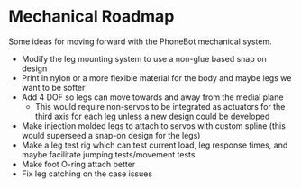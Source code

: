 # Mechanical Roadmap

Some ideas for moving forward with the PhoneBot mechanical system.

- Modify the leg mounting system to use a non-glue based snap on design
- Print in nylon or a more flexible material for the body and maybe legs we want to be softer
- Add 4 DOF so legs can move towards and away from the medial plane
  - This would require non-servos to be integrated as actuators for the third axis for each leg unless a new design could be developed
- Make injection molded legs to attach to servos with custom spline (this would superseed a snap-on design for the legs)
- Make a leg test rig which can test current load, leg response times, and maybe facilitate jumping tests/movement tests
- Make foot O-ring attach better
- Fix leg catching on the case issues
